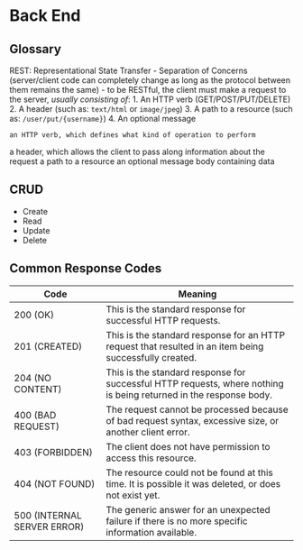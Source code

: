 # Back End

## Glossary

REST: Representational State Transfer
    - Separation of Concerns (server/client code can completely change as long as the protocol between them remains the same)
    - to be RESTful, the client must make a request to the server, *usually consisting of*:
        1. An HTTP verb (GET/POST/PUT/DELETE)
        2. A header (such as: `text/html` or `image/jpeg`)
        3. A path to a resource (such as: `/user/put/{username}`)
        4. An optional message

    
    an HTTP verb, which defines what kind of operation to perform
a header, which allows the client to pass along information about the request
a path to a resource
an optional message body containing data

## CRUD

- Create
- Read
- Update
- Delete

## Common Response Codes
| Code | Meaning |
| ---- | ----- |
| 200 (OK) | This is the standard response for successful HTTP requests. |
| 201 (CREATED) | This is the standard response for an HTTP request that resulted in an item being successfully created. |
| 204 (NO CONTENT) | This is the standard response for successful HTTP requests, where nothing is being returned in the response body. |
| 400 (BAD REQUEST) | The request cannot be processed because of bad request syntax, excessive size, or another client error. |
| 403 (FORBIDDEN) | The client does not have permission to access this resource. |
| 404 (NOT FOUND) | The resource could not be found at this time. It is possible it was deleted, or does not exist yet. |
| 500 (INTERNAL SERVER ERROR) | The generic answer for an unexpected failure if there is no more specific information available. |